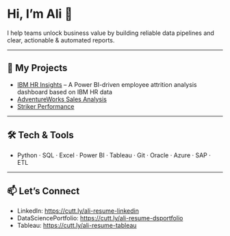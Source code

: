 # Hi, I’m Ali 👋

I help teams unlock business value by building reliable data pipelines and clear, actionable & automated reports.

---

## 📂 My Projects

- [IBM HR Insights](https://github.com/AlyDk/ibm-hr-insights) – A Power BI-driven employee attrition analysis dashboard based on IBM HR data 
- [AdventureWorks Sales Analysis](https://github.com/AlyDk/AdventureWorks)  
- [Striker Performance](https://github.com/AlyDk/Striker-Performance)  

---

## 🛠️ Tech & Tools

- Python · SQL · Excel · Power BI · Tableau · Git · Oracle · Azure · SAP · ETL

---

## 📫 Let’s Connect

- LinkedIn: https://cutt.ly/ali-resume-linkedin
- DataSciencePortfolio: https://cutt.ly/ali-resume-dsportfolio
- Tableau: https://cutt.ly/ali-resume-tableau
